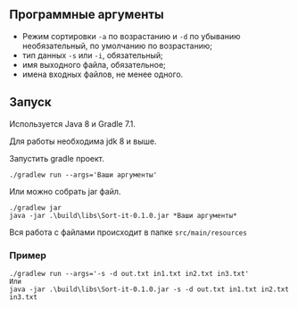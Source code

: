 
## Программные аргументы
- Режим сортировки `-a` по возрастанию и `-d` по убыванию необязательный, по умолчанию по возрастанию;
- тип данных `-s` или `-i`, обязательный;
- имя выходного файла, обязательное;
- имена входных файлов, не менее одного.
## Запуск
Используется Java 8 и Gradle 7.1.

Для работы необходима jdk 8 и выше.

Запустить gradle проект.
```shell
./gradlew run --args='Ваши аргументы'
```
Или можно собрать jar файл.
```shell
./gradlew jar
java -jar .\build\libs\Sort-it-0.1.0.jar *Ваши аргументы*
```
Вся работа с файлами происходит в папке `src/main/resources`
### Пример
```shell
./gradlew run --args='-s -d out.txt in1.txt in2.txt in3.txt'
Или
java -jar .\build\libs\Sort-it-0.1.0.jar -s -d out.txt in1.txt in2.txt in3.txt
```